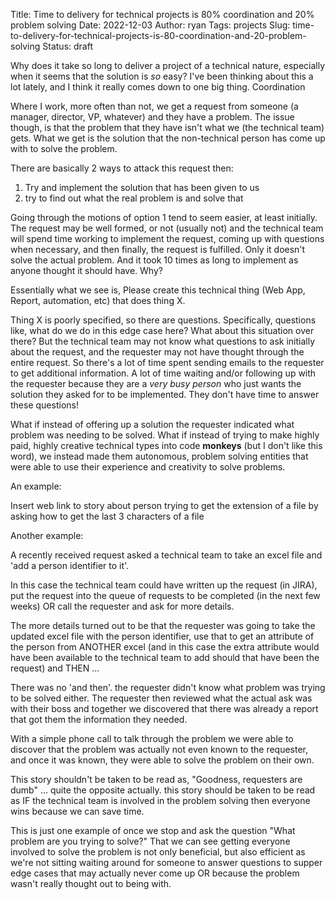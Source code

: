 Title: Time to delivery for technical projects is 80% coordination and 20% problem solving
Date: 2022-12-03
Author: ryan
Tags: projects
Slug: time-to-delivery-for-technical-projects-is-80-coordination-and-20-problem-solving
Status: draft

Why does it take so long to deliver a project of a technical nature, especially when it seems that the solution is *so* easy? I've been thinking about this a lot lately, and I think it really comes down to one big thing. Coordination

Where I work, more often than not, we get a request from someone (a manager, director, VP, whatever) and they have a problem. The issue though, is that the problem that they have isn't what we (the technical team) gets. What we get is the solution that the non-technical person has come up with to solve the problem.

There are basically 2 ways to attack this request then:

1. Try and implement the solution that has been given to us
2. try to find out what the real problem is and solve that

Going through the motions of option 1 tend to seem easier, at least initially. The request may be well formed, or not (usually not) and the technical team will spend time working to implement the request, coming up with questions when necessary, and then finally, the request is fulfilled. Only it doesn't solve the actual problem. And it took 10 times as long to implement as anyone thought it should have. Why?

Essentially what we see is, Please create this technical thing (Web App, Report, automation, etc) that does thing X.

Thing X is poorly specified, so there are questions. Specifically, questions like, what do we do in this edge case here? What about this situation over there? But the technical team may not know what questions to ask initially about the request, and the requester may not have thought through the entire request. So there's a lot of time spent sending emails to the requester to get additional information. A lot of time waiting and/or following up with the requester because they are a *very busy person* who just wants the solution they asked for to be implemented. They don't have time to answer these questions!

What if instead of offering up a solution the requester indicated what problem was needing to be solved. What if instead of trying to make highly paid, highly creative technical types into code **monkeys** (but I don't like this word), we instead made them autonomous, problem solving entities that were able to use their experience and creativity to solve problems.

An example:

Insert web link to story about person trying to get the extension of a file by asking how to get the last 3 characters of a file

Another example:

A recently received request asked a technical team to take an excel file and 'add a person identifier to it'.

In this case the technical team could have written up the request (in JIRA), put the request into the queue of requests to be completed (in the next few weeks) OR call the requester and ask for more details.

The more details turned out to be that the requester was going to take the updated excel file with the person identifier, use that to get an attribute of the person from ANOTHER excel (and in this case the extra attribute would have been available to the technical team to add should that have been the request) and THEN ...

There was no 'and then'. the requester didn't know what problem was trying to be solved either. The requester then reviewed what the actual ask was with their boss and together we discovered that there was already a report that got them the information they needed.

With a simple phone call to talk through the problem we were able to discover that the problem was actually not even known to the requester, and once it was known, they were able to solve the problem on their own.

This story shouldn't be taken to be read as, "Goodness, requesters are dumb" ... quite the opposite actually. this story should be taken to be read as IF the technical team is involved in the problem solving then everyone wins because we can save time.

This is just one example of once we stop and ask the question "What problem are you trying to solve?" That we can see getting everyone involved to solve the problem is not only beneficial, but also efficient as we're not sitting waiting around for someone to answer questions to supper edge cases that may actually never come up OR because the problem wasn't really thought out to being with.
